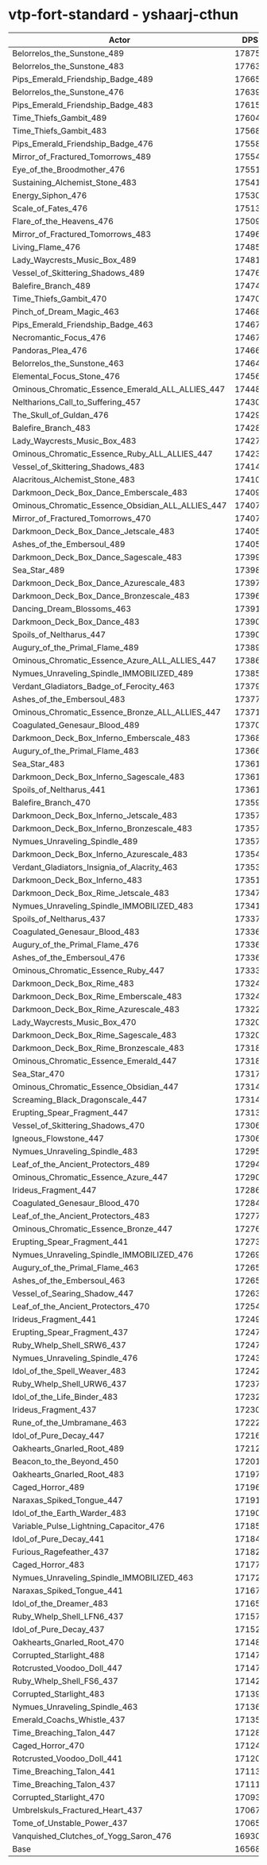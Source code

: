 # vtp-fort-standard - yshaarj-cthun
| Actor | DPS | Increase |
|---|:---:|:---:|
|Belorrelos_the_Sunstone_489|178759|7.89%|
|Belorrelos_the_Sunstone_483|177637|7.22%|
|Pips_Emerald_Friendship_Badge_489|176652|6.62%|
|Belorrelos_the_Sunstone_476|176397|6.47%|
|Pips_Emerald_Friendship_Badge_483|176152|6.32%|
|Time_Thiefs_Gambit_489|176049|6.26%|
|Time_Thiefs_Gambit_483|175685|6.04%|
|Pips_Emerald_Friendship_Badge_476|175580|5.97%|
|Mirror_of_Fractured_Tomorrows_489|175540|5.95%|
|Eye_of_the_Broodmother_476|175512|5.93%|
|Sustaining_Alchemist_Stone_483|175417|5.88%|
|Energy_Siphon_476|175306|5.81%|
|Scale_of_Fates_476|175133|5.70%|
|Flare_of_the_Heavens_476|175094|5.68%|
|Mirror_of_Fractured_Tomorrows_483|174969|5.61%|
|Living_Flame_476|174859|5.54%|
|Lady_Waycrests_Music_Box_489|174818|5.51%|
|Vessel_of_Skittering_Shadows_489|174768|5.48%|
|Balefire_Branch_489|174744|5.47%|
|Time_Thiefs_Gambit_470|174708|5.45%|
|Pinch_of_Dream_Magic_463|174680|5.43%|
|Pips_Emerald_Friendship_Badge_463|174676|5.43%|
|Necromantic_Focus_476|174673|5.43%|
|Pandoras_Plea_476|174669|5.42%|
|Belorrelos_the_Sunstone_463|174643|5.41%|
|Elemental_Focus_Stone_476|174569|5.36%|
|Ominous_Chromatic_Essence_Emerald_ALL_ALLIES_447|174488|5.32%|
|Neltharions_Call_to_Suffering_457|174304|5.20%|
|The_Skull_of_Guldan_476|174292|5.20%|
|Balefire_Branch_483|174281|5.19%|
|Lady_Waycrests_Music_Box_483|174279|5.19%|
|Ominous_Chromatic_Essence_Ruby_ALL_ALLIES_447|174231|5.16%|
|Vessel_of_Skittering_Shadows_483|174147|5.11%|
|Alacritous_Alchemist_Stone_483|174109|5.09%|
|Darkmoon_Deck_Box_Dance_Emberscale_483|174095|5.08%|
|Ominous_Chromatic_Essence_Obsidian_ALL_ALLIES_447|174075|5.07%|
|Mirror_of_Fractured_Tomorrows_470|174074|5.07%|
|Darkmoon_Deck_Box_Dance_Jetscale_483|174052|5.05%|
|Ashes_of_the_Embersoul_489|174052|5.05%|
|Darkmoon_Deck_Box_Dance_Sagescale_483|173993|5.02%|
|Sea_Star_489|173981|5.01%|
|Darkmoon_Deck_Box_Dance_Azurescale_483|173979|5.01%|
|Darkmoon_Deck_Box_Dance_Bronzescale_483|173963|5.00%|
|Dancing_Dream_Blossoms_463|173914|4.97%|
|Darkmoon_Deck_Box_Dance_483|173908|4.97%|
|Spoils_of_Neltharus_447|173902|4.96%|
|Augury_of_the_Primal_Flame_489|173893|4.96%|
|Ominous_Chromatic_Essence_Azure_ALL_ALLIES_447|173862|4.94%|
|Nymues_Unraveling_Spindle_IMMOBILIZED_489|173851|4.93%|
|Verdant_Gladiators_Badge_of_Ferocity_463|173795|4.90%|
|Ashes_of_the_Embersoul_483|173772|4.88%|
|Ominous_Chromatic_Essence_Bronze_ALL_ALLIES_447|173711|4.85%|
|Coagulated_Genesaur_Blood_489|173707|4.84%|
|Darkmoon_Deck_Box_Inferno_Emberscale_483|173686|4.83%|
|Augury_of_the_Primal_Flame_483|173665|4.82%|
|Sea_Star_483|173613|4.79%|
|Darkmoon_Deck_Box_Inferno_Sagescale_483|173611|4.79%|
|Spoils_of_Neltharus_441|173610|4.79%|
|Balefire_Branch_470|173592|4.77%|
|Darkmoon_Deck_Box_Inferno_Jetscale_483|173577|4.77%|
|Darkmoon_Deck_Box_Inferno_Bronzescale_483|173572|4.76%|
|Nymues_Unraveling_Spindle_489|173571|4.76%|
|Darkmoon_Deck_Box_Inferno_Azurescale_483|173547|4.75%|
|Verdant_Gladiators_Insignia_of_Alacrity_463|173533|4.74%|
|Darkmoon_Deck_Box_Inferno_483|173519|4.73%|
|Darkmoon_Deck_Box_Rime_Jetscale_483|173471|4.70%|
|Nymues_Unraveling_Spindle_IMMOBILIZED_483|173415|4.67%|
|Spoils_of_Neltharus_437|173370|4.64%|
|Coagulated_Genesaur_Blood_483|173368|4.64%|
|Augury_of_the_Primal_Flame_476|173361|4.64%|
|Ashes_of_the_Embersoul_476|173360|4.63%|
|Ominous_Chromatic_Essence_Ruby_447|173331|4.62%|
|Darkmoon_Deck_Box_Rime_483|173246|4.57%|
|Darkmoon_Deck_Box_Rime_Emberscale_483|173246|4.57%|
|Darkmoon_Deck_Box_Rime_Azurescale_483|173226|4.55%|
|Lady_Waycrests_Music_Box_470|173209|4.54%|
|Darkmoon_Deck_Box_Rime_Sagescale_483|173205|4.54%|
|Darkmoon_Deck_Box_Rime_Bronzescale_483|173185|4.53%|
|Ominous_Chromatic_Essence_Emerald_447|173180|4.53%|
|Sea_Star_470|173174|4.52%|
|Ominous_Chromatic_Essence_Obsidian_447|173147|4.51%|
|Screaming_Black_Dragonscale_447|173144|4.50%|
|Erupting_Spear_Fragment_447|173130|4.50%|
|Vessel_of_Skittering_Shadows_470|173064|4.46%|
|Igneous_Flowstone_447|173061|4.45%|
|Nymues_Unraveling_Spindle_483|172953|4.39%|
|Leaf_of_the_Ancient_Protectors_489|172940|4.38%|
|Ominous_Chromatic_Essence_Azure_447|172905|4.36%|
|Irideus_Fragment_447|172861|4.33%|
|Coagulated_Genesaur_Blood_470|172844|4.32%|
|Leaf_of_the_Ancient_Protectors_483|172774|4.28%|
|Ominous_Chromatic_Essence_Bronze_447|172765|4.28%|
|Erupting_Spear_Fragment_441|172735|4.26%|
|Nymues_Unraveling_Spindle_IMMOBILIZED_476|172696|4.23%|
|Augury_of_the_Primal_Flame_463|172655|4.21%|
|Ashes_of_the_Embersoul_463|172654|4.21%|
|Vessel_of_Searing_Shadow_447|172631|4.19%|
|Leaf_of_the_Ancient_Protectors_470|172546|4.14%|
|Irideus_Fragment_441|172493|4.11%|
|Erupting_Spear_Fragment_437|172474|4.10%|
|Ruby_Whelp_Shell_SRW6_437|172474|4.10%|
|Nymues_Unraveling_Spindle_476|172433|4.08%|
|Idol_of_the_Spell_Weaver_483|172420|4.07%|
|Ruby_Whelp_Shell_URW6_437|172378|4.04%|
|Idol_of_the_Life_Binder_483|172326|4.01%|
|Irideus_Fragment_437|172306|4.00%|
|Rune_of_the_Umbramane_463|172224|3.95%|
|Idol_of_Pure_Decay_447|172165|3.91%|
|Oakhearts_Gnarled_Root_489|172125|3.89%|
|Beacon_to_the_Beyond_450|172017|3.82%|
|Oakhearts_Gnarled_Root_483|171978|3.80%|
|Caged_Horror_489|171963|3.79%|
|Naraxas_Spiked_Tongue_447|171918|3.76%|
|Idol_of_the_Earth_Warder_483|171905|3.76%|
|Variable_Pulse_Lightning_Capacitor_476|171855|3.73%|
|Idol_of_Pure_Decay_441|171846|3.72%|
|Furious_Ragefeather_437|171828|3.71%|
|Caged_Horror_483|171772|3.68%|
|Nymues_Unraveling_Spindle_IMMOBILIZED_463|171721|3.65%|
|Naraxas_Spiked_Tongue_441|171671|3.62%|
|Idol_of_the_Dreamer_483|171658|3.61%|
|Ruby_Whelp_Shell_LFN6_437|171578|3.56%|
|Idol_of_Pure_Decay_437|171528|3.53%|
|Oakhearts_Gnarled_Root_470|171487|3.50%|
|Corrupted_Starlight_488|171474|3.50%|
|Rotcrusted_Voodoo_Doll_447|171471|3.49%|
|Ruby_Whelp_Shell_FS6_437|171426|3.47%|
|Corrupted_Starlight_483|171396|3.45%|
|Nymues_Unraveling_Spindle_463|171368|3.43%|
|Emerald_Coachs_Whistle_437|171350|3.42%|
|Time_Breaching_Talon_447|171288|3.38%|
|Caged_Horror_470|171244|3.36%|
|Rotcrusted_Voodoo_Doll_441|171208|3.34%|
|Time_Breaching_Talon_441|171139|3.29%|
|Time_Breaching_Talon_437|171111|3.28%|
|Corrupted_Starlight_470|170930|3.17%|
|Umbrelskuls_Fractured_Heart_437|170678|3.02%|
|Tome_of_Unstable_Power_437|170658|3.00%|
|Vanquished_Clutches_of_Yogg_Saron_476|169306|2.19%|
|Base|165681|0.00%|
